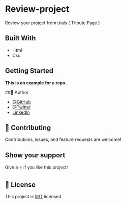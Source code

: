 # Review-project

Review your project from trials ( Tribute Page )

## Built With

- Html
- Css

## Getting Started

**This is an example for a repo.**

##👤 Author

- [@GitHub](https://github.com/muhmmdusama)
- [@Twitter](https://twitter.com/muhmmdusama)
- [LinkedIn](https://linkedin.com/in/muhmmdusama)

## 🤝 Contributing

Contributions, issues, and feature requests are welcome!

## Show your support

Give a ⭐️ if you like this project!

## 📝 License

This project is [MIT](./MIT.md) licensed.
